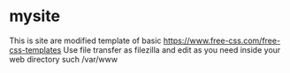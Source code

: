 # mysite
This is site are modified template of basic https://www.free-css.com/free-css-templates
Use file transfer as filezilla and edit as you need inside your web directory such /var/www
